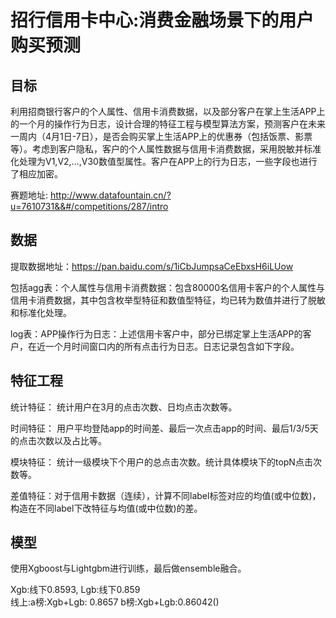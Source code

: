 # 招行信用卡中心:消费金融场景下的用户购买预测 
## 目标
利用招商银行客户的个人属性、信用卡消费数据，以及部分客户在掌上生活APP上的一个月的操作行为日志，设计合理的特征工程与模型算法方案，预测客户在未来一周内（4月1日-7日），是否会购买掌上生活APP上的优惠券（包括饭票、影票等）。考虑到客户隐私，客户的个人属性数据与信用卡消费数据，采用脱敏并标准化处理为V1,V2,…,V30数值型属性。客户在APP上的行为日志，一些字段也进行了相应加密。 

赛题地址: http://www.datafountain.cn/?u=7610731&&#/competitions/287/intro
## 数据
提取数据地址：https://pan.baidu.com/s/1iCbJumpsaCeEbxsH6iLUow

包括agg表：个人属性与信用卡消费数据：包含80000名信用卡客户的个人属性与信用卡消费数据，其中包含枚举型特征和数值型特征，均已转为数值并进行了脱敏和标准化处理。

log表：APP操作行为日志：上述信用卡客户中，部分已绑定掌上生活APP的客户，在近一个月时间窗口内的所有点击行为日志。日志记录包含如下字段。
## 特征工程
统计特征： 统计用户在3月的点击次数、日均点击次数等。

时间特征： 用户平均登陆app的时间差、最后一次点击app的时间、最后1/3/5天的点击次数以及占比等。

模块特征： 统计一级模块下个用户的总点击次数。统计具体模块下的topN点击次数等。

差值特征：对于信用卡数据（连续），计算不同label标签对应的均值(或中位数)，构造在不同label下改特征与均值(或中位数)的差。

## 模型
使用Xgboost与Lightgbm进行训练，最后做ensemble融合。

Xgb:线下0.8593, Lgb:线下0.859    
线上:a榜:Xgb+Lgb: 0.8657
    b榜:Xgb+Lgb:0.86042()
